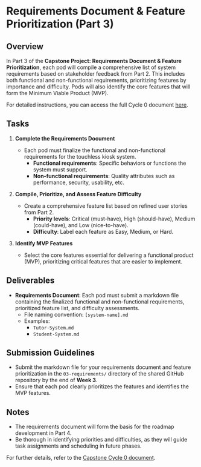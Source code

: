 # Requirements Document & Feature Prioritization (Part 3)

## Overview

In Part 3 of the **Capstone Project: Requirements Document & Feature Prioritization**, each pod will compile a comprehensive list of system requirements based on stakeholder feedback from Part 2. This includes both functional and non-functional requirements, prioritizing features by importance and difficulty. Pods will also identify the core features that will form the Minimum Viable Product (MVP).

For detailed instructions, you can access the full Cycle 0 document [here](https://github.com/4210-Capstones/4210-course-resources/blob/main/Capstone/4210_Capstone_Cycle_0.pdf).

## Tasks

1. **Complete the Requirements Document**
   - Each pod must finalize the functional and non-functional requirements for the touchless kiosk system.
     - **Functional requirements**: Specific behaviors or functions the system must support.
     - **Non-functional requirements**: Quality attributes such as performance, security, usability, etc.

2. **Compile, Prioritize, and Assess Feature Difficulty**
   - Create a comprehensive feature list based on refined user stories from Part 2.
     - **Priority levels**: Critical (must-have), High (should-have), Medium (could-have), and Low (nice-to-have).
     - **Difficulty**: Label each feature as Easy, Medium, or Hard.

3. **Identify MVP Features**
   - Select the core features essential for delivering a functional product (MVP), prioritizing critical features that are easier to implement.

## Deliverables

- **Requirements Document**: Each pod must submit a markdown file containing the finalized functional and non-functional requirements, prioritized feature list, and difficulty assessments.
  - File naming convention: `[system-name].md`
  - Examples:
    - `Tutor-System.md`
    - `Student-System.md`
  
## Submission Guidelines

- Submit the markdown file for your requirements document and feature prioritization in the `03-requirements/` directory of the shared GitHub repository by the end of **Week 3**.
- Ensure that each pod clearly prioritizes the features and identifies the MVP features.

## Notes

- The requirements document will form the basis for the roadmap development in Part 4.
- Be thorough in identifying priorities and difficulties, as they will guide task assignments and scheduling in future phases.

For further details, refer to the [Capstone Cycle 0 document](https://github.com/4210-Capstones/4210-course-resources/blob/main/Capstone/4210_Capstone_Cycle_0.pdf).
